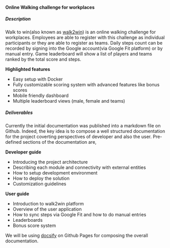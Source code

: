 #### Online Walking challenge for workplaces

##### Description

Walk to win(also known as [walk2win](https://github.com/99xt/walk2win)) is an online walking challenge for workplaces. Employees are able to register with this challenge as individual participants or they are able to register as teams. Daily steps count can be recorded by signing into the Google account(via Google Fit platform) or by manual entry. Game leaderboard will show a list of players and teams ranked by the total score and steps.

**Highlighted features**

- Easy setup with Docker
- Fully customizable scoring system with advanced features like bonus scores
- Mobile friendly dashboard
- Multiple leaderboard views (male, female and teams)

##### Deliverables

Currently the initial documentation was published into a markdown file on Github. Indeed, the key idea is to compose a well structured documentation for the project coverting perspectives of developer and also the user. Pre-defined sections of the documentation are,

**Developer guide**

- Introducing the project architecture
- Describing each module and connectivity with external entities
- How to setup development environment
- How to deploy the solution
- Customization guidelines

**User guide**

- Introduction to walk2win platform
- Overview of the user application
- How to sync steps via Google Fit and how to do manual entries
- Leaderboards
- Bonus score system

We will be using [docsify](https://docsify.js.org/#/) on Github Pages for composing the overall documentation.